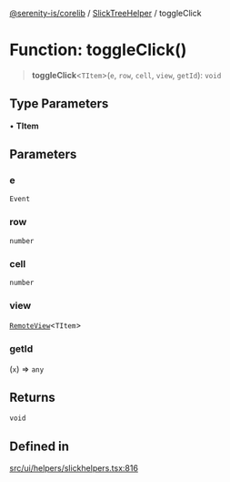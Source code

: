 [@serenity-is/corelib](../../../README.md) / [SlickTreeHelper](../README.md) / toggleClick

# Function: toggleClick()

> **toggleClick**\<`TItem`\>(`e`, `row`, `cell`, `view`, `getId`): `void`

## Type Parameters

• **TItem**

## Parameters

### e

`Event`

### row

`number`

### cell

`number`

### view

[`RemoteView`](../../../classes/RemoteView.md)\<`TItem`\>

### getId

(`x`) => `any`

## Returns

`void`

## Defined in

[src/ui/helpers/slickhelpers.tsx:816](https://github.com/serenity-is/serenity/blob/master/packages/corelib/src/ui/helpers/slickhelpers.tsx#L816)

